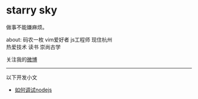 # starry sky

做事不能嫌麻烦。

about: 码农一枚 vim爱好者 js工程师 现住杭州  
热爱技术 读书 崇尚古学

关注我的[微博](http://weibo.com/2149283850/profile?rightmod=1&wvr=6&mod=personinfo)

---
以下开发小文

- [如何调试nodejs](http://flyovergu.gitbooks.io/web/content/how%20to%20debug%20nodejs.html)
